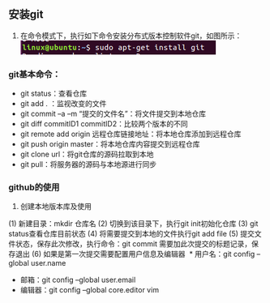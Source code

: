## 安装git
1.	在命令模式下，执行如下命令安装分布式版本控制软件git，如图所示：
![安装git](https://github.com/shilingyu/MySQL-doc/blob/master/img/安装git.png)
### git基本命令：
*	git status：查看仓库
*	git add . ：监视改变的文件
*	git commit –a –m “提交的文件名”：将文件提交到本地仓库
*	git diff commitID1 commitID2：比较两个版本的不同
*	git remote add origin 远程仓库链接地址：将本地仓库添加到远程仓库
*	git push origin master：将本地仓库内容提交到远程仓库
*	git clone url：将git仓库的源码拉取到本地
*	git pull：将服务器的源码与本地源进行同步
### github的使用
1.	创建本地版本库及使用
  
  (1)	新建目录：mkdir 仓库名 
  (2)	切换到该目录下，执行git init初始化仓库
  (3)	git status查看仓库目前状态
  (4)	将需要提交到本地的文件执行git add file
  (5)	提交文件状态，保存此次修改，执行命令：git commit 需要加此次提交的标题记录，保存退出
  (6)	如果是第一次提交需要配置用户信息及编辑器
  *	用户名：git config –global user.name
  *	邮箱：git config –global user.email
  *	编辑器：git config –global core.editor vim

